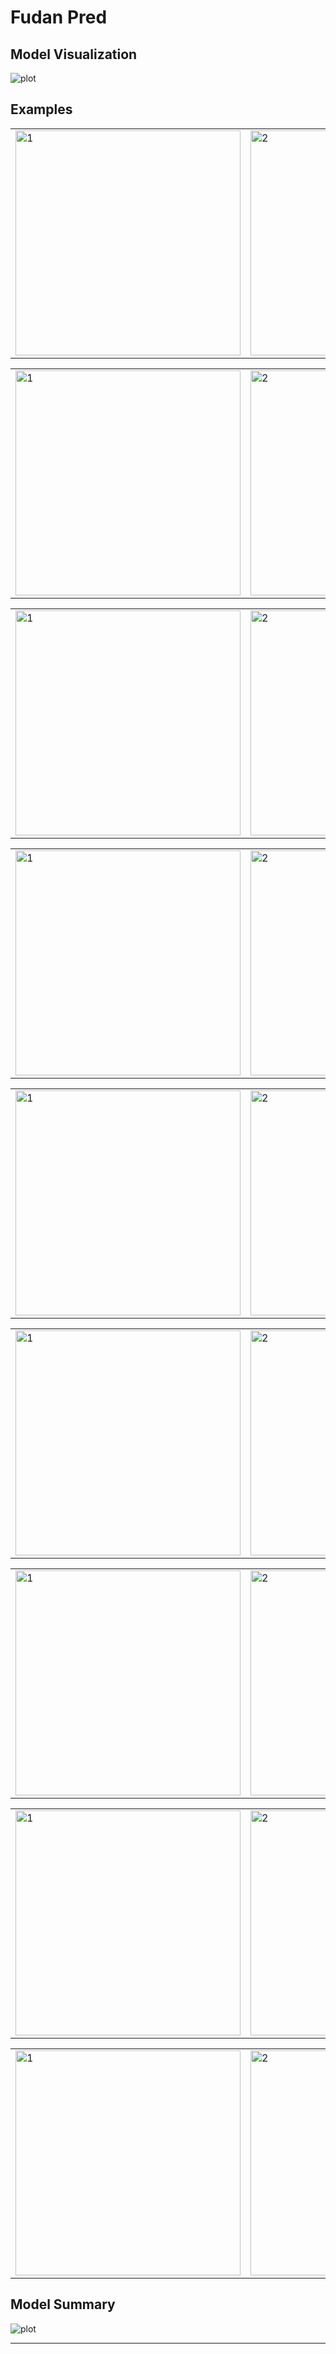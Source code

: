# Fudan Pred 

## Model Visualization
![plot](https://raw.githubusercontent.com/frozenparadox99/Fudan_Ped_Predictions/main/Results-Unet/model_img_3.png)

## Examples
<table>
  <tr>
    <td> <img src="https://raw.githubusercontent.com/frozenparadox99/Fudan_Ped_Predictions/main/Results-Unet/Base-img-1.PNG"  alt="1" width = 360px height = 360px ></td>
    <td> <img src="https://raw.githubusercontent.com/frozenparadox99/Fudan_Ped_Predictions/main/Results-Unet/Base-mask-1.PNG"  alt="2" width = 360px height = 360px ></td>
   </tr> 
   
   
</table>

<table>
  <tr>
    <td> <img src="https://raw.githubusercontent.com/frozenparadox99/Fudan_Ped_Predictions/main/Results-Unet/Base-img-2.PNG"  alt="1" width = 360px height = 360px ></td>
    <td> <img src="https://raw.githubusercontent.com/frozenparadox99/Fudan_Ped_Predictions/main/Results-Unet/Base-mask-2.PNG"  alt="2" width = 360px height = 360px ></td>
   </tr> 
   
   
</table>

<table>
  <tr>
    <td> <img src="https://raw.githubusercontent.com/frozenparadox99/Fudan_Ped_Predictions/main/Results-Unet/Base-img-3.PNG"  alt="1" width = 360px height = 360px ></td>
    <td> <img src="https://raw.githubusercontent.com/frozenparadox99/Fudan_Ped_Predictions/main/Results-Unet/Base-mask-3.PNG"  alt="2" width = 360px height = 360px ></td>
   </tr> 
   
   
</table>

<table>
  <tr>
    <td> <img src="https://raw.githubusercontent.com/frozenparadox99/Fudan_Ped_Predictions/main/Results-Unet/Base-img-4.PNG"  alt="1" width = 360px height = 360px ></td>
    <td> <img src="https://raw.githubusercontent.com/frozenparadox99/Fudan_Ped_Predictions/main/Results-Unet/Base-mask-4.PNG"  alt="2" width = 360px height = 360px ></td>
   </tr> 
   
   
</table>

<table>
  <tr>
    <td> <img src="https://raw.githubusercontent.com/frozenparadox99/Fudan_Ped_Predictions/main/Results-Unet/Base-img-5.PNG"  alt="1" width = 360px height = 360px ></td>
    <td> <img src="https://raw.githubusercontent.com/frozenparadox99/Fudan_Ped_Predictions/main/Results-Unet/Base-mask-5.PNG"  alt="2" width = 360px height = 360px ></td>
   </tr> 
   
   
</table>

<table>
  <tr>
    <td> <img src="https://raw.githubusercontent.com/frozenparadox99/Fudan_Ped_Predictions/main/Results-Unet/Base-img-6.PNG"  alt="1" width = 360px height = 360px ></td>
    <td> <img src="https://raw.githubusercontent.com/frozenparadox99/Fudan_Ped_Predictions/main/Results-Unet/Base-mask-6.PNG"  alt="2" width = 360px height = 360px ></td>
   </tr> 
   
   
</table>

<table>
  <tr>
    <td> <img src="https://raw.githubusercontent.com/frozenparadox99/Fudan_Ped_Predictions/main/Results-Unet/Base-img-7.PNG"  alt="1" width = 360px height = 360px ></td>
    <td> <img src="https://raw.githubusercontent.com/frozenparadox99/Fudan_Ped_Predictions/main/Results-Unet/Base-mask-7.PNG"  alt="2" width = 360px height = 360px ></td>
   </tr> 
   
   
</table>

<table>
  <tr>
    <td> <img src="https://raw.githubusercontent.com/frozenparadox99/Fudan_Ped_Predictions/main/Results-Unet/Base-img-8.PNG"  alt="1" width = 360px height = 360px ></td>
    <td> <img src="https://raw.githubusercontent.com/frozenparadox99/Fudan_Ped_Predictions/main/Results-Unet/Base-mask-8.PNG"  alt="2" width = 360px height = 360px ></td>
   </tr> 
   
   
</table>

<table>
  <tr>
    <td> <img src="https://raw.githubusercontent.com/frozenparadox99/Fudan_Ped_Predictions/main/Results-Unet/Base-img-9.PNG"  alt="1" width = 360px height = 360px ></td>
    <td> <img src="https://raw.githubusercontent.com/frozenparadox99/Fudan_Ped_Predictions/main/Results-Unet/Base-mask-9.PNG"  alt="2" width = 360px height = 360px ></td>
   </tr> 
   
   
</table>

## Model Summary

![plot](https://raw.githubusercontent.com/frozenparadox99/Fudan_Ped_Predictions/main/Results-Unet/model_plot.png)

<hr>
